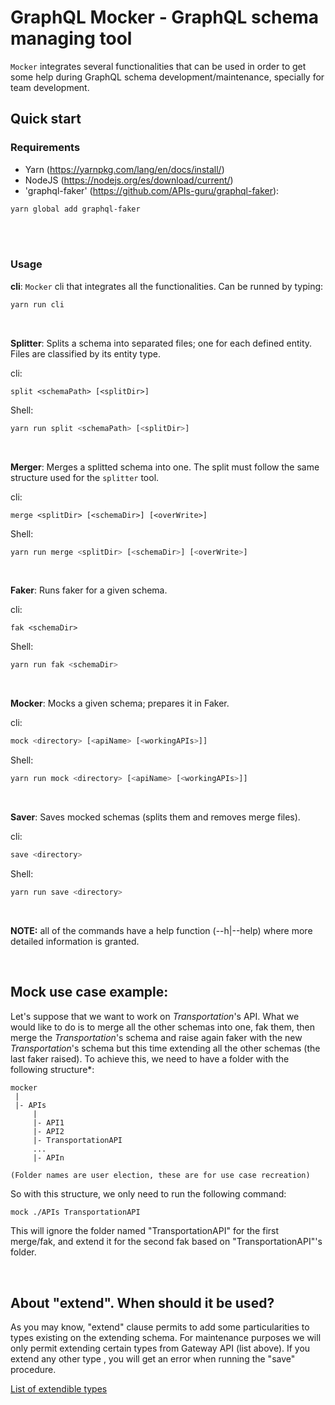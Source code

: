 # GraphQL Mocker - GraphQL schema managing tool

`Mocker` integrates several functionalities that can be used in order to get some help during GraphQL schema development/maintenance, specially for team development.


## Quick start
### Requirements

- Yarn (https://yarnpkg.com/lang/en/docs/install/)
- NodeJS (https://nodejs.org/es/download/current/)
- 'graphql-faker' (https://github.com/APIs-guru/graphql-faker):
```sh
yarn global add graphql-faker
```
<br/>
<br/>

### Usage
**cli**:  `Mocker` cli that integrates all the functionalities. Can be runned by typing:
```sh
yarn run cli
```
<br/>

**Splitter**: Splits a schema into separated files; one for each defined entity. Files are classified by its entity type.

cli:
```
split <schemaPath> [<splitDir>]
```
Shell:
```sh
yarn run split <schemaPath> [<splitDir>]
```

<br/>

**Merger**: Merges a splitted schema into one. The split must follow the same structure used for the `splitter` tool.

cli:
```
merge <splitDir> [<schemaDir>] [<overWrite>]
```
Shell:
```sh
yarn run merge <splitDir> [<schemaDir>] [<overWrite>]
```

<br/>

**Faker**: Runs faker for a given schema.

cli:
```
fak <schemaDir>
```
Shell:
```sh
yarn run fak <schemaDir>
```

<br/>

**Mocker**: Mocks a given schema; prepares it in Faker.

cli:
```sh
mock <directory> [<apiName> [<workingAPIs>]]
```
Shell:
```sh
yarn run mock <directory> [<apiName> [<workingAPIs>]]
```

<br/>

**Saver**: Saves mocked schemas (splits them and removes merge files).

cli:
```sh
save <directory>
```
Shell:
```sh
yarn run save <directory>
```
<br/>

**NOTE:** all of the commands have a help function (--h|--help) where more detailed information is granted.

<br/>

## Mock use case example:
Let's suppose that we want to work on *Transportation*'s API. What we would like to do is to merge all the other schemas into one, fak them, then merge the *Transportation*'s schema and raise again faker with the new *Transportation*'s schema but this time extending all the other schemas (the last faker raised). To achieve this, we need to have a folder with the following structure*:

```
mocker
 |
 |- APIs
     |
     |- API1
     |- API2
     |- TransportationAPI
     ...
     |- APIn

(Folder names are user election, these are for use case recreation)
```

So with this structure, we only need to run the following command:
```sh
mock ./APIs TransportationAPI
```

This will ignore the folder named "TransportationAPI" for the first merge/fak, and 
extend it for the second fak based on "TransportationAPI"'s folder.

<br/>

## About "extend". When should it be used?
As you may know, "extend" clause permits to add some particularities to types existing on the extending schema. For maintenance purposes we will only permit extending certain types from Gateway API (list above). If you extend any other type , you will get an error when running the "save" procedure.
<br/>

[List of extendible types](sourceFile.js)
